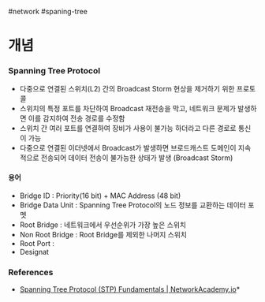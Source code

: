 #network #spaning-tree

# 개념

### Spanning Tree Protocol

* 다중으로 연결된 스위치(L2) 간의 Broadcast Storm 현상을 제거하기 위한 프로토콜
* 스위치의 특정 포트를 차단하여 Broadcast 재전송을 막고, 네트워크 문제가 발생하면 이를 감지하여 전송 경로를 수정함
* 스위치 간 여러 포트를 연결하여 장비가 사용이 불가능 하더라고 다른 경로로 통신이 가능
* 다중으로 연결된 이더넷에서 Broadcast가 발생하면 브로드캐스트 도메인이 지속적으로 전송되어 데이터 전송이 불가능한 상태가 발생 (Broadcast Storm)
#### 용어

* Bridge ID : Priority(16 bit) + MAC Address (48 bit)
* Bridge Data Unit : Spanning Tree Protocol의 노드 정보를 교환하는 데이터 포멧
* Root Bridge : 네트워크에서 우선순위가 가장 높은 스위치
* Non Root Bridge : Root Bridge를 제외한 나머지 스위치
* Root Port : 
* Designat
### References
* [Spanning Tree Protocol (STP) Fundamentals | NetworkAcademy.io](https://www.networkacademy.io/ccna/spanning-tree)*